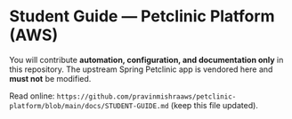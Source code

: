 # Student Guide — Petclinic Platform (AWS)

You will contribute **automation, configuration, and documentation only** in this repository.
The upstream Spring Petclinic app is vendored here and **must not** be modified.

Read online: `https://github.com/pravinmishraaws/petclinic-platform/blob/main/docs/STUDENT-GUIDE.md` (keep this file updated).
